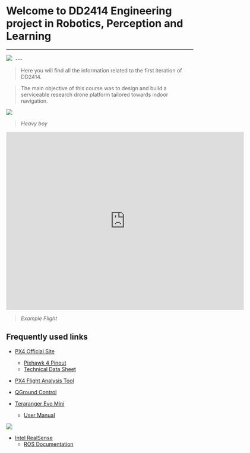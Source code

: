 # Welcome to DD2414 Engineering project in Robotics, Perception and Learning
---
<kbd>
  <img src="img/awesome_drone_hello_world.gif">
</kbd>
---

> Here you will find all the information related to the first iteration of DD2414.

>The main objective of this course was to design and build a serviceable research drone platform tailored towards indoor navigation.

<kbd>
  <img src="img/heavy_boy.jpg">
</kbd>

> *Heavy boy*

<div class="embed-container">
  <p align="center">
    <iframe
        width="640"
        height="480"
        src="https://drive.google.com/file/d/1Fuq0QKfbSe90Fed_5NmO_cHDs2LBIiZK/preview"
        frameborder="0"
        allowfullscreen="">
    </iframe>
  </p>
</div>

> *Example Flight*

## Frequently used links
  + [PX4 Official Site](https://docs.px4.io/master/en/flight_controller/pixhawk4.html)
    + [Pixhawk 4 Pinout](http://www.holybro.com/manual/Pixhawk4-Pinouts.pdf)
    + [Technical Data Sheet](https://github.com/PX4/px4_user_guide/raw/master/assets/flight_controller/pixhawk4/pixhawk4_technical_data_sheet.pdf)
  + [PX4 Flight Analysis Tool](https://logs.px4.io/)
  + [QGround Control](https://docs.qgroundcontrol.com/master/en/)

  + [Teraranger Evo Mini](https://www.terabee.com/shop/lidar-tof-range-finders/teraranger-evo-mini/)
    + [User Manual](https://terabee.b-cdn.net/wp-content/uploads/2019/12/User-Manual-for-TeraRanger-Evo-Mini-1.pdf)

  <kbd>
    <img src="img/compatibility_teraranger.jpg">
  </kbd>


  + [Intel RealSense](https://github.com/IntelRealSense/realsense-ros)
    + [ROS Documentation](https://dev.intelrealsense.com/docs/ros-wrapper)
